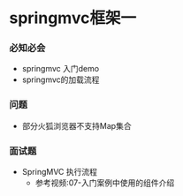 # springmvc框架一

### 必知必会

- springmvc 入门demo
- springmvc的加载流程

### 问题

- 部分火狐浏览器不支持Map集合



### 面试题

- SpringMVC 执行流程
  - 参考视频:07-入门案例中使用的组件介绍